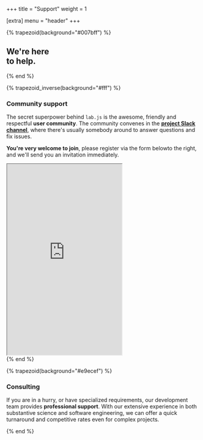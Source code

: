 +++
title = "Support"
weight = 1

[extra]
menu = "header"
+++

{% trapezoid(background="#007bff") %}
<div class="container text-light">
  <div class="row mt-5 mb-4">
    <div class="col-lg order-lg-12 text-center text-lg-right">
      <i
        class="fas fa-hands-helping fa-fw fa-10x"
      ></i>
    </div>
    <div class="col-lg order-lg-1 mt-2 mt-lg-0 text-center text-lg-left">
      <h2 class="h1 my-5 font-weight-light">
        <strong>We're here</strong><br>
        to help.
      </h2>
    </div>
  </div>
</div>
{% end %}

{% trapezoid_inverse(background="#fff") %}
<div class="container">
  <div class="row">
    <div class="col-lg d-flex align-items-center justify-content-end mr-4">
      <div>
        <h3 class="h4"><strong>Community support</strong></h3>
        <p>The secret superpower behind <code>lab.js</code> is the awesome, friendly and respectful <strong>user community</strong>. The community convenes in the <a href="https://slackin-numbercrunchers.herokuapp.com/"><strong>project Slack channel</strong></a>, where there's usually somebody around to answer questions and fix issues.</p>
        <p><strong>You're very welcome to join</strong>, please register via the form <span class="d-lg-none">below</span><span class="d-none d-lg-inline">to the right</span>, and we'll send you an invitation immediately.</p>
      </div>
    </div>
    <div class="col-lg d-flex align-items-center justify-content-center">
      <iframe
        src="https://slackin-numbercrunchers.herokuapp.com/"
        scrolling="no"
        class="w-100 border border-light rounded"
        style="min-height: 500px; overflow: hidden"
      ></iframe>
    </div>
  </div>
</div>
{% end %}

{% trapezoid(background="#e9ecef") %}
  <div class="container my-5">
    <div class="row">
      <div class="col-lg text-center text-lg-right d-lg-flex align-items-center justify-content-end">
        <i
          class="fas fa-phone-volume fa-fw fa-10x pb-2 text-muted"
          style="transform: rotate(-15deg)"
        ></i>
      </div>
      <div class="col-lg text-center text-lg-left d-lg-flex align-items-center justify-content-end">
        <div class="pr-lg-5 pt-5 pt-lg-0">
          <h3 class="h4"><strong>Consulting</strong></h3>
          <p>If you are in a hurry, or have specialized requirements, our development team provides <strong>professional support</strong>. With our extensive experience in both substantive science and software engineering, we can offer a quick turnaround and competitive rates even for complex projects.</p>
        </div>
      </div>
    </div>
  </div>
{% end %}
